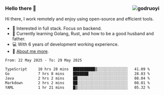 ### Hello there 👋 <img align="right" src="https://github-readme-stats.vercel.app/api?username=godruoyi&show_icons=true" alt="godruoyi" />

Hi there, I work remotely and enjoy using open-source and efficient tools.

- 🔭 Interested in full stack. Focus on backend.
- 🌱 Currently learning Golang, Rust, and how to be a good husband and father.
- 💻 With 6 years of development working experience.
- 👒 [About me more](https://godruoyi.com/posts/about-godruoyi).



<!--START_SECTION:waka-->

```txt
From: 22 May 2025 - To: 29 May 2025

TypeScript     10 hrs 28 mins  ██████████▒░░░░░░░░░░░░░░   41.09 %
Go             7 hrs 8 mins    ███████░░░░░░░░░░░░░░░░░░   28.03 %
Java           2 hrs 2 mins    ██░░░░░░░░░░░░░░░░░░░░░░░   08.04 %
Markdown       2 hrs 2 mins    ██░░░░░░░░░░░░░░░░░░░░░░░   08.01 %
YAML           1 hr 21 mins    █▒░░░░░░░░░░░░░░░░░░░░░░░   05.32 %
```

<!--END_SECTION:waka-->
